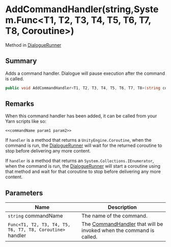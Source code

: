 # AddCommandHandler(string,System.Func\<T1, T2, T3, T4, T5, T6, T7, T8, Coroutine>)

Method in [DialogueRunner](yarn.unity.dialoguerunner.md)

## Summary

Adds a command handler. Dialogue will pause execution after the command is called.

```csharp
public void AddCommandHandler<T1, T2, T3, T4, T5, T6, T7, T8>(string commandName, System.Func<T1, T2, T3, T4, T5, T6, T7, T8, Coroutine> handler);
```

## Remarks

When this command handler has been added, it can be called from your Yarn scripts like so:

```
<<commandName param1 param2>>
```

If `handler` is a method that returns a `UnityEngine.Coroutine`, when the command is run, the [DialogueRunner](yarn.unity.dialoguerunner.md) will wait for the returned coroutine to stop before delivering any more content.

If `handler` is a method that returns an `System.Collections.IEnumerator`, when the command is run, the [DialogueRunner](yarn.unity.dialoguerunner.md) will start a coroutine using that method and wait for that coroutine to stop before delivering any more content.

## Parameters

| Name                                                      | Description                                                                                   |
| --------------------------------------------------------- | --------------------------------------------------------------------------------------------- |
| `string` commandName                                      | The name of the command.                                                                      |
| `Func<T1, T2, T3, T4, T5, T6, T7, T8, Coroutine>` handler | The [CommandHandler](yarn.commandhandler.md) that will be invoked when the command is called. |
